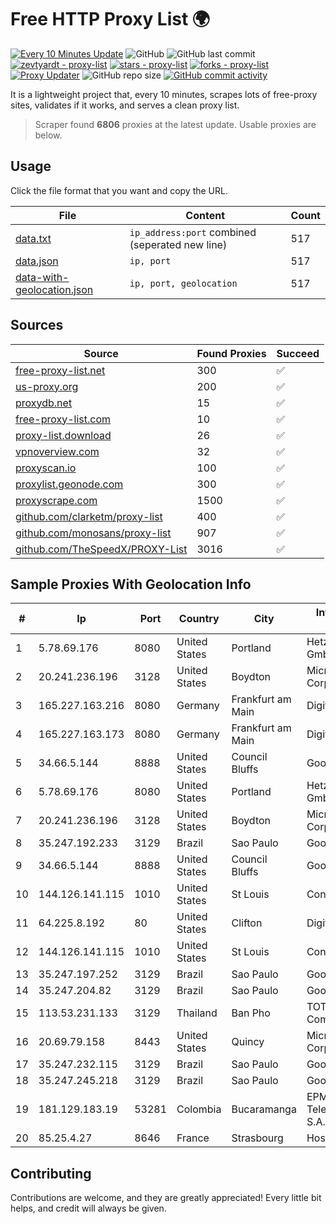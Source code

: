 
# Free HTTP Proxy List 🌍

[![Every 10 Minutes Update](https://github.com/mertguvencli/http-proxy-list/actions/workflows/main.yml/badge.svg?branch=main)](https://github.com/mertguvencli/http-proxy-list/actions/workflows/main.yml)
![GitHub](https://img.shields.io/github/license/mertguvencli/http-proxy-list)
![GitHub last commit](https://img.shields.io/github/last-commit/mertguvencli/http-proxy-list)
[![zevtyardt - proxy-list](https://img.shields.io/static/v1?label=zevtyardt&message=proxy-list&color=blue&logo=github)](https://github.com/zevtyardt/proxy-list "Go to GitHub repo")
[![stars - proxy-list](https://img.shields.io/github/stars/zevtyardt/proxy-list?style=social)](https://github.com/zevtyardt/proxy-list)
[![forks - proxy-list](https://img.shields.io/github/forks/zevtyardt/proxy-list?style=social)](https://github.com/zevtyardt/proxy-list)
[![Proxy Updater](https://github.com/zevtyardt/proxy-list/workflows/Proxy%20Updater/badge.svg)](https://github.com/zevtyardt/proxy-list/actions?query=workflow:"Proxy+Updater")
![GitHub repo size](https://img.shields.io/github/repo-size/zevtyardt/proxy-list)
[![GitHub commit activity](https://img.shields.io/github/commit-activity/m/zevtyardt/proxy-list?logo=commits)](https://github.com/zevtyardt/proxy-list/commits/main)

It is a lightweight project that, every 10 minutes, scrapes lots of free-proxy sites, validates if it works, and serves a clean proxy list.

> Scraper found **6806** proxies at the latest update. Usable proxies are below.

## Usage

Click the file format that you want and copy the URL.

|File|Content|Count|
|----|-------|-----|
|[data.txt](https://raw.githubusercontent.com/mertguvencli/http-proxy-list/main/proxy-list/data.txt)|`ip_address:port` combined (seperated new line)|517|
|[data.json](https://raw.githubusercontent.com/mertguvencli/http-proxy-list/main/proxy-list/data.json)|`ip, port`|517|
|[data-with-geolocation.json](https://raw.githubusercontent.com/mertguvencli/http-proxy-list/main/proxy-list/data-with-geolocation.json)|`ip, port, geolocation`|517|

## Sources

|Source|Found Proxies|Succeed|
|------|-------------|-------|
|[free-proxy-list.net](https://free-proxy-list.net)|300|✅|
|[us-proxy.org](https://www.us-proxy.org)|200|✅|
|[proxydb.net](http://proxydb.net)|15|✅|
|[free-proxy-list.com](https://free-proxy-list.com/?page=&port=&type%5B%5D=http&type%5B%5D=https&up_time=0&search=Search)|10|✅|
|[proxy-list.download](https://www.proxy-list.download/HTTP)|26|✅|
|[vpnoverview.com](https://vpnoverview.com/privacy/anonymous-browsing/free-proxy-servers)|32|✅|
|[proxyscan.io](https://www.proxyscan.io)|100|✅|
|[proxylist.geonode.com](https://proxylist.geonode.com/api/proxy-list?limit=300&page=1&sort_by=lastChecked&sort_type=desc&protocols=http,https)|300|✅|
|[proxyscrape.com](https://api.proxyscrape.com/v2/?request=displayproxies&protocol=http&timeout=10000&country=all&ssl=all&anonymity=all)|1500|✅|
|[github.com/clarketm/proxy-list](https://raw.githubusercontent.com/clarketm/proxy-list/master/proxy-list-raw.txt)|400|✅|
|[github.com/monosans/proxy-list](https://raw.githubusercontent.com/monosans/proxy-list/main/proxies/http.txt)|907|✅|
|[github.com/TheSpeedX/PROXY-List](https://raw.githubusercontent.com/TheSpeedX/PROXY-List/master/http.txt)|3016|✅|


## Sample Proxies With Geolocation Info

|#|Ip|Port|Country|City|Internet Service Provider|
|-|--|----|-------|----|-------------------------|
|1|5.78.69.176|8080|United States|Portland|Hetzner Online GmbH|
|2|20.241.236.196|3128|United States|Boydton|Microsoft Corporation|
|3|165.227.163.216|8080|Germany|Frankfurt am Main|DigitalOcean, LLC|
|4|165.227.163.173|8080|Germany|Frankfurt am Main|DigitalOcean, LLC|
|5|34.66.5.144|8888|United States|Council Bluffs|Google LLC|
|6|5.78.69.176|8080|United States|Portland|Hetzner Online GmbH|
|7|20.241.236.196|3128|United States|Boydton|Microsoft Corporation|
|8|35.247.192.233|3129|Brazil|Sao Paulo|Google LLC|
|9|34.66.5.144|8888|United States|Council Bluffs|Google LLC|
|10|144.126.141.115|1010|United States|St Louis|Contabo Inc.|
|11|64.225.8.192|80|United States|Clifton|DigitalOcean, LLC|
|12|144.126.141.115|1010|United States|St Louis|Contabo Inc.|
|13|35.247.197.252|3129|Brazil|Sao Paulo|Google LLC|
|14|35.247.204.82|3129|Brazil|Sao Paulo|Google LLC|
|15|113.53.231.133|3129|Thailand|Ban Pho|TOT Public Company Limited|
|16|20.69.79.158|8443|United States|Quincy|Microsoft Corporation|
|17|35.247.232.115|3129|Brazil|Sao Paulo|Google LLC|
|18|35.247.245.218|3129|Brazil|Sao Paulo|Google LLC|
|19|181.129.183.19|53281|Colombia|Bucaramanga|EPM Telecomunicaciones S.A. E.S.P.|
|20|85.25.4.27|8646|France|Strasbourg|Host Europe GmbH|



## Contributing

Contributions are welcome, and they are greatly appreciated! Every
little bit helps, and credit will always be given.

